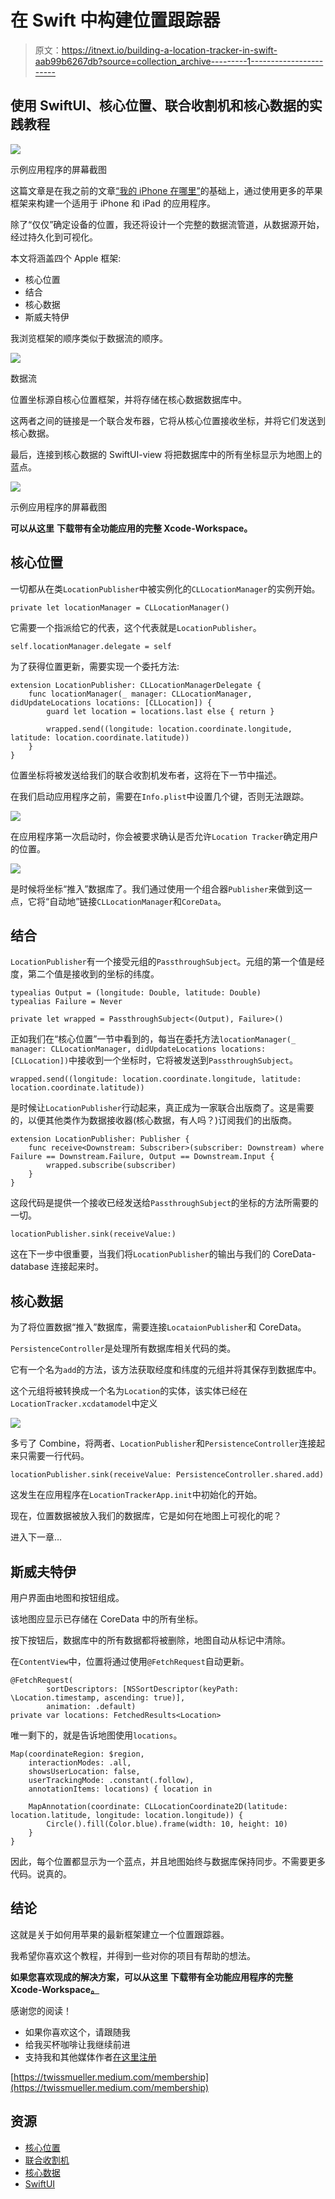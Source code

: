 # 在 Swift 中构建位置跟踪器

> 原文：<https://itnext.io/building-a-location-tracker-in-swift-aab99b6267db?source=collection_archive---------1----------------------->

## 使用 SwiftUI、核心位置、联合收割机和核心数据的实践教程

![](img/00629e5b4c52507dc6a31a453b3dc7a2.png)

示例应用程序的屏幕截图

这篇文章是在我之前的文章[“我的 iPhone 在哪里”](https://twissmueller.medium.com/where-is-my-iphone-fb75e5bd380)的基础上，通过使用更多的苹果框架来构建一个适用于 iPhone 和 iPad 的应用程序。

除了“仅仅”确定设备的位置，我还将设计一个完整的数据流管道，从数据源开始，经过持久化到可视化。

本文将涵盖四个 Apple 框架:

*   核心位置
*   结合
*   核心数据
*   斯威夫特伊

我浏览框架的顺序类似于数据流的顺序。

![](img/aaa45b0f8dcd9d3082089447dfbefd39.png)

数据流

位置坐标源自核心位置框架，并将存储在核心数据数据库中。

这两者之间的链接是一个联合发布器，它将从核心位置接收坐标，并将它们发送到核心数据。

最后，连接到核心数据的 SwiftUI-view 将把数据库中的所有坐标显示为地图上的蓝点。

![](img/6908c1f82b436820c03041c15749ac98.png)

示例应用程序的屏幕截图

**可以从这里** **下载带有全功能应用的完整 Xcode-Workspace。**

## 核心位置

一切都从在类`LocationPublisher`中被实例化的`CLLocationManager`的实例开始。

```
private let locationManager = CLLocationManager()
```

它需要一个指派给它的代表，这个代表就是`LocationPublisher`。

```
self.locationManager.delegate = self
```

为了获得位置更新，需要实现一个委托方法:

```
extension LocationPublisher: CLLocationManagerDelegate {
    func locationManager(_ manager: CLLocationManager, didUpdateLocations locations: [CLLocation]) {
        guard let location = locations.last else { return }

        wrapped.send((longitude: location.coordinate.longitude, latitude: location.coordinate.latitude))
    }
}
```

位置坐标将被发送给我们的联合收割机发布者，这将在下一节中描述。

在我们启动应用程序之前，需要在`Info.plist`中设置几个键，否则无法跟踪。

![](img/52677309d72ff04892157f67688de7c9.png)

在应用程序第一次启动时，你会被要求确认是否允许`Location Tracker`确定用户的位置。

![](img/8d30ba2c6fc5eae1f428123eb6ada833.png)

是时候将坐标“推入”数据库了。我们通过使用一个组合器`Publisher`来做到这一点，它将“自动地”链接`CLLocationManager`和`CoreData`。

## 结合

`LocationPublisher`有一个接受元组的`PassthroughSubject`。元组的第一个值是经度，第二个值是接收到的坐标的纬度。

```
typealias Output = (longitude: Double, latitude: Double)
typealias Failure = Never

private let wrapped = PassthroughSubject<(Output), Failure>()
```

正如我们在“核心位置”一节中看到的，每当在委托方法`locationManager(_ manager: CLLocationManager, didUpdateLocations locations: [CLLocation])`中接收到一个坐标时，它将被发送到`PassthroughSubject`。

```
wrapped.send((longitude: location.coordinate.longitude, latitude: location.coordinate.latitude))
```

是时候让`LocationPublisher`行动起来，真正成为一家联合出版商了。这是需要的，以便其他类作为数据接收器(核心数据，有人吗？)订阅我们的出版商。

```
extension LocationPublisher: Publisher {
    func receive<Downstream: Subscriber>(subscriber: Downstream) where Failure == Downstream.Failure, Output == Downstream.Input {
        wrapped.subscribe(subscriber)
    }
}
```

这段代码是提供一个接收已经发送给`PassthroughSubject`的坐标的方法所需要的一切。

```
locationPublisher.sink(receiveValue:)
```

这在下一步中很重要，当我们将`LocationPublisher`的输出与我们的 CoreData-database 连接起来时。

## 核心数据

为了将位置数据“推入”数据库，需要连接`LocataionPublisher`和 CoreData。

`PersistenceController`是处理所有数据库相关代码的类。

它有一个名为`add`的方法，该方法获取经度和纬度的元组并将其保存到数据库中。

这个元组将被转换成一个名为`Location`的实体，该实体已经在`LocationTracker.xcdatamodel`中定义

![](img/b58315cff8a5e102e23574966017efe2.png)

多亏了 Combine，将两者、`LocationPublisher`和`PersistenceController`连接起来只需要一行代码。

```
locationPublisher.sink(receiveValue: PersistenceController.shared.add)
```

这发生在应用程序在`LocationTrackerApp.init`中初始化的开始。

现在，位置数据被放入我们的数据库，它是如何在地图上可视化的呢？

进入下一章…

## 斯威夫特伊

用户界面由地图和按钮组成。

该地图应显示已存储在 CoreData 中的所有坐标。

按下按钮后，数据库中的所有数据都将被删除，地图自动从标记中清除。

在`ContentView`中，位置将通过使用`@FetchRequest`自动更新。

```
@FetchRequest(
        sortDescriptors: [NSSortDescriptor(keyPath: \Location.timestamp, ascending: true)],
        animation: .default)
private var locations: FetchedResults<Location>
```

唯一剩下的，就是告诉地图使用`locations`。

```
Map(coordinateRegion: $region,
    interactionModes: .all,
    showsUserLocation: false,
    userTrackingMode: .constant(.follow),
    annotationItems: locations) { location in

    MapAnnotation(coordinate: CLLocationCoordinate2D(latitude: location.latitude, longitude: location.longitude)) {
        Circle().fill(Color.blue).frame(width: 10, height: 10)
    }
}
```

因此，每个位置都显示为一个蓝点，并且地图始终与数据库保持同步。不需要更多代码。说真的。

## 结论

这就是关于如何用苹果的最新框架建立一个位置跟踪器。

我希望你喜欢这个教程，并得到一些对你的项目有帮助的想法。

**如果您喜欢现成的解决方案，可以从这里** **下载带有全功能应用程序的完整 Xcode-Workspace**[**。**](https://www.buymeacoffee.com/twissmueller/e/41970)

感谢您的阅读！

*   如果你喜欢这个，请跟随我
*   给我买杯咖啡让我继续前进
*   支持我和其他媒体作者[在这里注册](https://twissmueller.medium.com/membership)

[https://twissmueller.medium.com/membership](https://twissmueller.medium.com/membership)

## 资源

*   [核心位置](https://developer.apple.com/documentation/corelocation)
*   [联合收割机](https://developer.apple.com/documentation/combine)
*   [核心数据](https://developer.apple.com/documentation/coredata)
*   [SwiftUI](https://developer.apple.com/documentation/swiftui/)